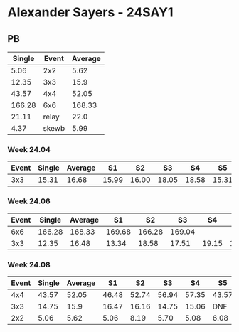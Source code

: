 # Alexander Sayers - 24SAY1

## PB
|Single|Event|Average|
|----|----|----|
|5.06|2x2|5.62|
|12.35|3x3|15.9|
|43.57|4x4|52.05|
|166.28|6x6|168.33|
|21.11|relay|22.0|
|4.37|skewb|5.99|
### Week 24.04
|Event|Single|Average|S1|S2|S3|S4|S5|
|-----|-------|------|--|--|--|--|--|
|3x3|15.31|16.68|15.99|16.00|18.05|18.58|15.31|
### Week 24.06
|Event|Single|Average|S1|S2|S3|S4|S5|
|-----|-------|------|--|--|--|--|--|
|6x6|166.28|168.33|169.68|166.28|169.04| | |
|3x3|12.35|16.48|13.34|18.58|17.51|19.15|12.35|
### Week 24.08
|Event|Single|Average|S1|S2|S3|S4|S5|
|-----|-------|------|--|--|--|--|--|
|4x4|43.57|52.05|46.48|52.74|56.94|57.35|43.57|
|3x3|14.75|15.9|16.47|16.16|14.75|15.06|DNF|
|2x2|5.06|5.62|5.06|8.19|5.70|5.08|6.08|
